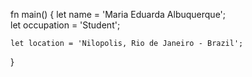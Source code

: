 fn main() {
    let name = 'Maria Eduarda Albuquerque';
    <br>let occupation = 'Student';

    let location = 'Nilopolis, Rio de Janeiro - Brazil';
    
}


<!---
byEduarda/byEduarda is a ✨ special ✨ repository because its `README.md` (this file) appears on your GitHub profile.
You can click the Preview link to take a look at your changes.
--->

